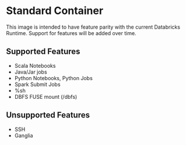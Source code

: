 Standard Container
==================

This image is intended to have feature parity with the current Databricks Runtime.
Support for features will be added over time.

Supported Features
------------------
  - Scala Notebooks
  - Java/Jar jobs
  - Python Notebooks, Python Jobs
  - Spark Submit Jobs
  - %sh
  - DBFS FUSE mount (/dbfs)

Unsupported Features
--------------------
  - SSH
  - Ganglia
